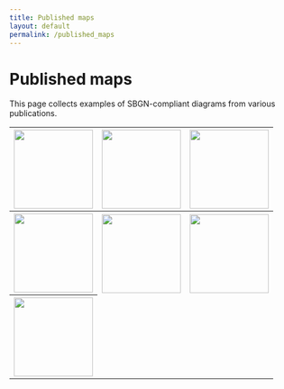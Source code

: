 ```yaml
---
title: Published maps
layout: default
permalink: /published_maps
---
```


# Published maps

This page collects examples of SBGN-compliant diagrams from various publications.

<div id="published_maps_gallery">
        <table class="gallery_table">
          <tr>
            <th class="gallery_column">
            <a href="/sbgn/images/published_maps/toure_drosophila.png" data-lightbox="image-gallery" data-title="PD map of the Drosophila cell cycle"><img class="gallery_thumbnail" src="/sbgn/images/published_maps/toure_drosophila-cropped.png" style="height: 140px;"/></a>
            </th>
            <th class="gallery_column">
            <a href="/sbgn/images/published_maps/lenovere_genenetwork.png" data-lightbox="image-gallery" data-title="PD map of two-gene system behaviour"><img class="gallery_thumbnail" src="/sbgn/images/published_maps/lenovere_genenetwork-cropped.png" style="height: 140px;"/></a>
            </th>
            <th class="gallery_column">
            <a href="/sbgn/images/published_maps/lloretVillas_proteinaggregation.png" data-lightbox="image-gallery" data-title="PD map of protein aggregation"><img class="gallery_thumbnail" src="/sbgn/images/published_maps/lloretVillas_proteinaggregation-cropped.png" style="height: 140px;"/></a>
            </th>
          </tr>
          <tr>
            <th class="gallery_column">
            <a href="/sbgn/images/published_maps/mazein_cholesterolbiosynthesis.png" data-lightbox="image-gallery" data-title="PD map of the mammalian cholesterol biosynthesis"><img class="gallery_thumbnail" src="/sbgn/images/published_maps/mazein_cholesterolbiosynthesis-cropped.png" style="height: 140px;"/></a>
            </th>
            <th class="gallery_column">
            <a href="/sbgn/images/published_maps/lloretVillas_precursorprocessing.png" data-lightbox="image-gallery" data-title="AF map of protein precursor processing"><img class="gallery_thumbnail" src="/sbgn/images/published_maps/lloretVillas_precursorprocessing-cropped.png" style="height: 140px;"/></a>
            </th>
            <th class="gallery_column">
            <a href="/sbgn/images/published_maps/boras_activitynetwork.png" data-lightbox="image-gallery" data-title="AF map of interactions in a tumor microenvironment"><img class="gallery_thumbnail" src="/sbgn/images/published_maps/boras_activitynetwork-cropped.png" style="height: 140px;"/></a>
            </th>
          </tr>
          <tr>
            <th class="gallery_column">
            <a href="/sbgn/images/published_maps/stefan_calmodulin.png" data-lightbox="image-gallery" data-title="ER map of CaMKII regulation by calmodulin"><img class="gallery_thumbnail" src="/sbgn/images/published_maps/stefan_calmodulin-cropped.png" style="height: 140px;"/></a>
            </th>
          </tr>
        </table>
</div>
